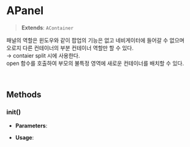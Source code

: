 # APanel
> **Extends**: `AContainer`

패널의 역할은 윈도우와 같이 팝업의 기능은 없고 네비게이터에 들어갈 수 없으며 <br/>오로지 다른 컨테이너의 부분 컨테이너 역할만 할 수 있다. <br/>→ contaier split 시에 사용한다.<br/>open 함수를 호출하여 부모의 불특정 영역에 새로운 컨테이너를 배치할 수 있다.

<br/>

## Methods

### init()



* **Parameters**: 

* **Usage**: 
```js

```

<br/>
